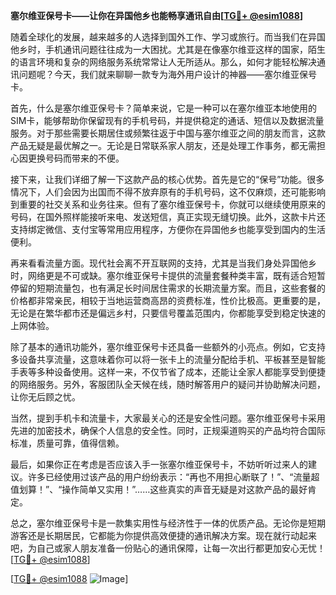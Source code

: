 **塞尔维亚保号卡——让你在异国他乡也能畅享通讯自由[[TG💪+ @esim1088](https://t.me/s/esim1088)]**

随着全球化的发展，越来越多的人选择到国外工作、学习或旅行。而当我们在异国他乡时，手机通讯问题往往成为一大困扰。尤其是在像塞尔维亚这样的国家，陌生的语言环境和复杂的网络服务系统常常让人无所适从。那么，如何才能轻松解决通讯问题呢？今天，我们就来聊聊一款专为海外用户设计的神器——塞尔维亚保号卡。

首先，什么是塞尔维亚保号卡？简单来说，它是一种可以在塞尔维亚本地使用的SIM卡，能够帮助你保留现有的手机号码，并提供稳定的通话、短信以及数据流量服务。对于那些需要长期居住或频繁往返于中国与塞尔维亚之间的朋友而言，这款产品无疑是最优解之一。无论是日常联系家人朋友，还是处理工作事务，都无需担心因更换号码而带来的不便。

接下来，让我们详细了解一下这款产品的核心优势。首先是它的“保号”功能。很多情况下，人们会因为出国而不得不放弃原有的手机号码，这不仅麻烦，还可能影响到重要的社交关系和业务往来。但有了塞尔维亚保号卡，你就可以继续使用原来的号码，在国外照样能接听来电、发送短信，真正实现无缝切换。此外，这款卡片还支持绑定微信、支付宝等常用应用程序，方便你在异国他乡也能享受到国内的生活便利。

再来看看流量方面。现代社会离不开互联网的支持，尤其是当我们身处异国他乡时，网络更是不可或缺。塞尔维亚保号卡提供的流量套餐种类丰富，既有适合短暂停留的短期流量包，也有满足长时间居住需求的长期流量方案。而且，这些套餐的价格都非常亲民，相较于当地运营商高昂的资费标准，性价比极高。更重要的是，无论是在繁华都市还是偏远乡村，只要信号覆盖范围内，你都能享受到稳定快速的上网体验。

除了基本的通讯功能外，塞尔维亚保号卡还具备一些额外的小亮点。例如，它支持多设备共享流量，这意味着你可以将一张卡上的流量分配给手机、平板甚至是智能手表等多种设备使用。这样一来，不仅节省了成本，还能让全家人都能享受到便捷的网络服务。另外，客服团队全天候在线，随时解答用户的疑问并协助解决问题，让你无后顾之忧。

当然，提到手机卡和流量卡，大家最关心的还是安全性问题。塞尔维亚保号卡采用先进的加密技术，确保个人信息的安全性。同时，正规渠道购买的产品均符合国际标准，质量可靠，值得信赖。

最后，如果你正在考虑是否应该入手一张塞尔维亚保号卡，不妨听听过来人的建议。许多已经使用过该产品的用户纷纷表示：“再也不用担心断联了！”、“流量超值划算！”、“操作简单又实用！”……这些真实的声音无疑是对这款产品的最好肯定。

总之，塞尔维亚保号卡是一款集实用性与经济性于一体的优质产品。无论你是短期游客还是长期居民，它都能为你提供高效便捷的通讯解决方案。现在就行动起来吧，为自己或家人朋友准备一份贴心的通讯保障，让每一次出行都更加安心无忧！[[TG💪+ @esim1088](https://t.me/s/esim1088)]

[[TG💪+ @esim1088](https://t.me/s/esim1088) ![Image](https://i.postimg.cc/4NQfJmqS/Snipaste-2025-05-13-00-14-12.png)]